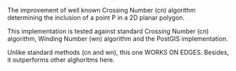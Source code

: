 
The improvement of well known Crossing Number (cn) algorithm determining the inclusion of a point P in a 2D planar polygon. 

This implementation is tested against standard Crossing Number (cn) algorithm, Winding Number (wn) algorithm and the PostGIS implementation.

Unlike standard methods (cn and wn), this one WORKS ON EDGES. Besides, it outperforms other alghoritms here.
